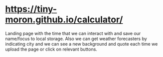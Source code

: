 # https://tiny-moron.github.io/calculator/
Landing page with the time that we can interact with and save our name/focus to local storage. Also we can get weather forecasters by indicating city and we can see a new background and quote each time we upload the page or click on relevant buttons.
